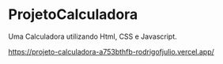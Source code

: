 # ProjetoCalculadora
Uma Calculadora utilizando Html, CSS e Javascript.

https://projeto-calculadora-a753bthfb-rodrigofjulio.vercel.app/
